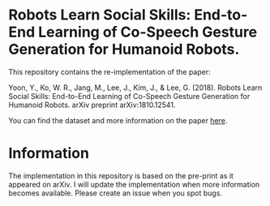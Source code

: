 # Robots Learn Social Skills: End-to-End Learning of Co-Speech Gesture Generation for Humanoid Robots.
This repository contains the re-implementation of the paper:

Yoon, Y., Ko, W. R., Jang, M., Lee, J., Kim, J., & Lee, G. (2018). Robots Learn Social Skills: End-to-End Learning of Co-Speech Gesture Generation for Humanoid Robots. arXiv preprint arXiv:1810.12541.

You can find the dataset and more information on the paper [here](https://sites.google.com/view/youngwoo-yoon/projects/co-speech-gesture-generation).


# Information
The implementation in this repository is based on the pre-print as it appeared on arXiv. I will update the implementation when more information becomes available. Please create an issue when you spot bugs. 
